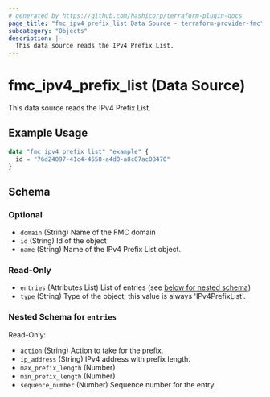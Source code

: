 ```yaml
---
# generated by https://github.com/hashicorp/terraform-plugin-docs
page_title: "fmc_ipv4_prefix_list Data Source - terraform-provider-fmc"
subcategory: "Objects"
description: |-
  This data source reads the IPv4 Prefix List.
---
```


# fmc_ipv4_prefix_list (Data Source)

This data source reads the IPv4 Prefix List.

## Example Usage

```terraform
data "fmc_ipv4_prefix_list" "example" {
  id = "76d24097-41c4-4558-a4d0-a8c07ac08470"
}
```

<!-- schema generated by tfplugindocs -->
## Schema

### Optional

- `domain` (String) Name of the FMC domain
- `id` (String) Id of the object
- `name` (String) Name of the IPv4 Prefix List object.

### Read-Only

- `entries` (Attributes List) List of entries (see [below for nested schema](#nestedatt--entries))
- `type` (String) Type of the object; this value is always 'IPv4PrefixList'.

<a id="nestedatt--entries"></a>
### Nested Schema for `entries`

Read-Only:

- `action` (String) Action to take for the prefix.
- `ip_address` (String) IPv4 address with prefix length.
- `max_prefix_length` (Number)
- `min_prefix_length` (Number)
- `sequence_number` (Number) Sequence number for the entry.
